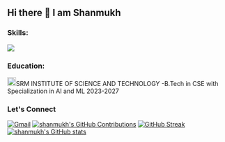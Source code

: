 ## Hi there 👋 I am Shanmukh

<h3 align="left">Skills:</h3>
<img src="https://skillicons.dev/icons?i=html,css,js,c,cpp,java,mongodb,mysql," />
<h3 align="left">Education:</h3>
<img src="https://scet.berkeley.edu/wp-content/uploads/8.-SRM-Logo-300x300.png" width="20"/>SRM INSTITUTE OF SCIENCE AND TECHNOLOGY -B.Tech in CSE with Specialization in AI and ML 2023-2027 
<h3 align="left">Let's Connect</h3>

[![Gmail](https://img.shields.io/badge/Gmail-D14836?style=for-the-badge&logo=gmail&logoColor=white)](mailto:shanmukhsai100805@gmail.com)
[![shanmukh's GitHub Contributions](https://github-readme-stats.vercel.app/api/top-langs/?username=shanmuukh1510&layout=compact&theme=dark&cache_seconds=1)](https://github.com/anuraghazra/github-readme-stats)
[![GitHub Streak](https://github-readme-streak-stats.herokuapp.com/?user=shanmuukh1510&theme=dark&cache_seconds=1)](https://git.io/streak-stats)
[![shanmukh's GitHub stats](https://github-readme-stats.vercel.app/api?username=shanmuukh1510&count_private=true&show_icons=true&theme=dark&cache_seconds=1)](https://github.com/anuraghazra/github-readme-stats)
<!--
**shanmukh1510/shanmukh1510** is a ✨ _special_ ✨ repository because its `README.md` (this file) appears on your GitHub profile.

Here are some ideas to get you started:

- 🔭 I’m currently working on ...
- 🌱 I’m currently learning ...
- 👯 I’m looking to collaborate on ...
- 🤔 I’m looking for help with ...
- 💬 Ask me about ...
- 📫 How to reach me: ...
- 😄 Pronouns: ...
- ⚡ Fun fact: ...
-->
